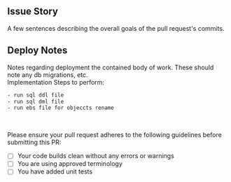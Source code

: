 ## Issue Story
A few sentences describing the overall goals of the pull request's commits.

## Deploy Notes
Notes regarding deployment the contained body of work. These should note any
db migrations, etc.
<br />
Implementation Steps to perform:
```sh
- run sql ddl file
- run sql dml file
- run ebs file for objeccts rename 
```
<br />

Please ensure your pull request adheres to the following guidelines before submitting this PR:
-   [ ] Your code builds clean without any errors or warnings
-   [ ] You are using approved terminology
-   [ ] You have added unit tests
<br />
